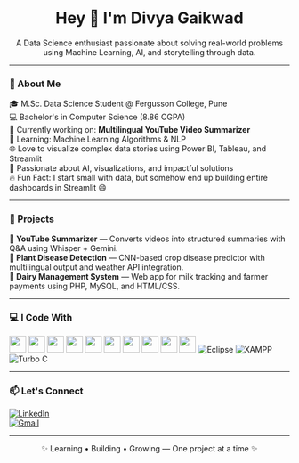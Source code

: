 <h1 align="center">Hey 👋 I'm Divya Gaikwad</h1>

<p align="center">
A Data Science enthusiast passionate about solving real-world problems using Machine Learning, AI, and storytelling through data.
</p>

<hr>

### 🔎 About Me

🎓 M.Sc. Data Science Student @ Fergusson College, Pune  
💻 Bachelor's in Computer Science (8.86 CGPA)  
 🔬 Currently working on: **Multilingual YouTube Video Summarizer**  
 🤖 Learning: Machine Learning Algorithms & NLP  
 🌐 Love to visualize complex data stories using Power BI, Tableau, and Streamlit  
 🧠 Passionate about AI, visualizations, and impactful solutions  
🔥 Fun Fact: I start small with data, but somehow end up building entire dashboards in Streamlit 😄

<hr>

### 🚀 Projects

**🎥 YouTube Summarizer** — Converts videos into structured summaries with Q&A using Whisper + Gemini.  
**🌿 Plant Disease Detection** — CNN-based crop disease predictor with multilingual output and weather API integration.  
**🥛 Dairy Management System** — Web app for milk tracking and farmer payments using PHP, MySQL, and HTML/CSS.

<hr>

### 💻 I Code With

<p align="left">
  <img src="https://cdn.jsdelivr.net/gh/devicons/devicon/icons/python/python-original.svg" width="30"/>
  <img src="https://cdn.jsdelivr.net/gh/devicons/devicon/icons/java/java-original.svg" width="30"/>
  <img src="https://cdn.jsdelivr.net/gh/devicons/devicon/icons/cplusplus/cplusplus-original.svg" width="30"/>
  <img src="https://cdn.jsdelivr.net/gh/devicons/devicon/icons/javascript/javascript-original.svg" width="30"/>
  <img src="https://cdn.jsdelivr.net/gh/devicons/devicon/icons/html5/html5-original.svg" width="30"/>
  <img src="https://cdn.jsdelivr.net/gh/devicons/devicon/icons/css3/css3-original.svg" width="30"/>
  <img src="https://cdn.jsdelivr.net/gh/devicons/devicon/icons/react/react-original.svg" width="30"/>
  <img src="https://cdn.jsdelivr.net/gh/devicons/devicon/icons/flask/flask-original.svg" width="30"/>
  <img src="https://cdn.jsdelivr.net/gh/devicons/devicon/icons/mysql/mysql-original.svg" width="30"/>
  <img src="https://cdn.jsdelivr.net/gh/devicons/devicon/icons/github/github-original.svg" width="30"/>
  <img src="https://img.shields.io/badge/Eclipse-2C2255?style=flat&logo=eclipseide&logoColor=white" alt="Eclipse"/>
  <img src="https://img.shields.io/badge/XAMPP-FB7A24?style=flat&logo=xampp&logoColor=white" alt="XAMPP"/>
  <img src="https://img.shields.io/badge/TurboC-blue?style=flat" alt="Turbo C"/>
</p>

<hr>

### 📫 Let's Connect

[![LinkedIn](https://img.shields.io/badge/LinkedIn-blue?style=flat&logo=linkedin)](https://linkedin.com/in/divya-ravindra-gaikwad)  
[![Gmail](https://img.shields.io/badge/Gmail-red?style=flat&logo=gmail)](mailto:divyaravindragaikwad@gmail.com)

<hr>

<p align="center">
✨ Learning • Building • Growing — One project at a time ✨
</p>
